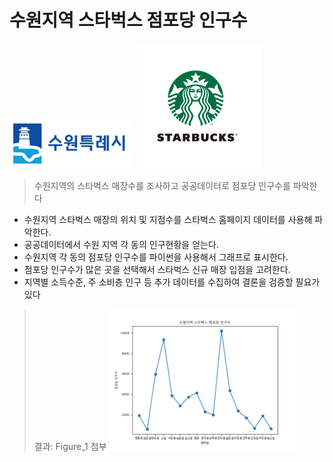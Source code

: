 # 수원지역 스타벅스 점포당 인구수
<img src='suwon.png'
style=width:200px;height:200px/>
<img src='star.png'
style=width:200px;height:200px/>
>수원지역의 스타벅스 매장수를 조사하고 공공데이터로 점포당 인구수를 파악한다
>  
* 수원지역 스타벅스 매장의 위치 및 지점수를 스타벅스 홈페이지 데이터를 사용해 파악한다.
* 공공데이터에서 수원 지역 각 동의 인구현황을 얻는다.
* 수원지역 각 동의 점포당 인구수를 파이썬을 사용해서 그래프로 표시한다.
* 점포당 인구수가 많은 곳을 선택해서 스타벅스 신규 매장 입점을 고려한다.
* 지역별 소득수준, 주 소비층 인구 등 추가 데이터를 수집하여 결론을 검증할 필요가 있다
>
>결과: Figure_1 첨부
<img src='Figure_1.png'
 style=width:300px;height:300px/>   
</body>

